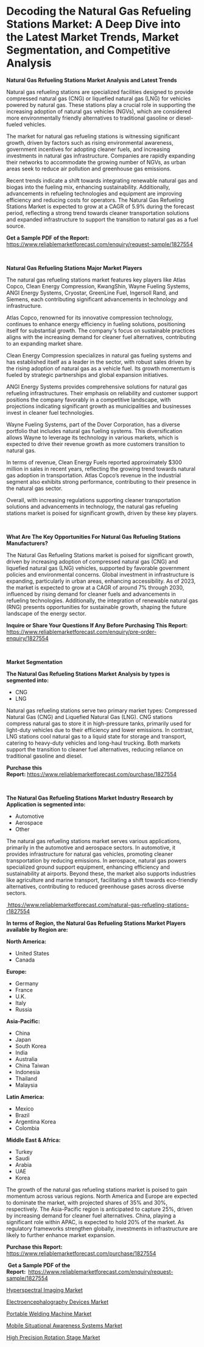 <p><h1>Decoding the Natural Gas Refueling Stations Market: A Deep Dive into the Latest Market Trends, Market Segmentation, and Competitive Analysis</h1></p><p><strong>Natural Gas Refueling Stations Market Analysis and Latest Trends</strong></p>
<p><p>Natural gas refueling stations are specialized facilities designed to provide compressed natural gas (CNG) or liquefied natural gas (LNG) for vehicles powered by natural gas. These stations play a crucial role in supporting the increasing adoption of natural gas vehicles (NGVs), which are considered more environmentally friendly alternatives to traditional gasoline or diesel-fueled vehicles. </p><p>The market for natural gas refueling stations is witnessing significant growth, driven by factors such as rising environmental awareness, government incentives for adopting cleaner fuels, and increasing investments in natural gas infrastructure. Companies are rapidly expanding their networks to accommodate the growing number of NGVs, as urban areas seek to reduce air pollution and greenhouse gas emissions.</p><p>Recent trends indicate a shift towards integrating renewable natural gas and biogas into the fueling mix, enhancing sustainability. Additionally, advancements in refueling technologies and equipment are improving efficiency and reducing costs for operators. The Natural Gas Refueling Stations Market is expected to grow at a CAGR of 5.9% during the forecast period, reflecting a strong trend towards cleaner transportation solutions and expanded infrastructure to support the transition to natural gas as a fuel source.</p></p>
<p><strong>Get a Sample PDF of the Report:&nbsp;</strong> <a href="https://www.reliablemarketforecast.com/enquiry/request-sample/1827554?utm_campaign=1840&utm_medium=2&utm_source=Github&utm_content=ia&utm_term=11042025&utm_id=natural-gas-refueling-stations">https://www.reliablemarketforecast.com/enquiry/request-sample/1827554</a></p>
<p>&nbsp;</p>
<p><strong>Natural Gas Refueling Stations Major Market Players</strong></p>
<p><p>The natural gas refueling stations market features key players like Atlas Copco, Clean Energy Compression, KwangShin, Wayne Fueling Systems, ANGI Energy Systems, Cryostar, GreenLine Fuel, Ingersoll Rand, and Siemens, each contributing significant advancements in technology and infrastructure.</p><p>Atlas Copco, renowned for its innovative compression technology, continues to enhance energy efficiency in fueling solutions, positioning itself for substantial growth. The company's focus on sustainable practices aligns with the increasing demand for cleaner fuel alternatives, contributing to an expanding market share.</p><p>Clean Energy Compression specializes in natural gas fueling systems and has established itself as a leader in the sector, with robust sales driven by the rising adoption of natural gas as a vehicle fuel. Its growth momentum is fueled by strategic partnerships and global expansion initiatives.</p><p>ANGI Energy Systems provides comprehensive solutions for natural gas refueling infrastructures. Their emphasis on reliability and customer support positions the company favorably in a competitive landscape, with projections indicating significant growth as municipalities and businesses invest in cleaner fuel technologies.</p><p>Wayne Fueling Systems, part of the Dover Corporation, has a diverse portfolio that includes natural gas fueling systems. This diversification allows Wayne to leverage its technology in various markets, which is expected to drive their revenue growth as more customers transition to natural gas.</p><p>In terms of revenue, Clean Energy Fuels reported approximately $300 million in sales in recent years, reflecting the growing trend towards natural gas adoption in transportation. Atlas Copco’s revenue in the industrial segment also exhibits strong performance, contributing to their presence in the natural gas sector.</p><p>Overall, with increasing regulations supporting cleaner transportation solutions and advancements in technology, the natural gas refueling stations market is poised for significant growth, driven by these key players.</p></p>
<p>&nbsp;</p>
<p><strong>What Are The Key Opportunities For Natural Gas Refueling Stations Manufacturers?</strong></p>
<p><p>The Natural Gas Refueling Stations market is poised for significant growth, driven by increasing adoption of compressed natural gas (CNG) and liquefied natural gas (LNG) vehicles, supported by favorable government policies and environmental concerns. Global investment in infrastructure is expanding, particularly in urban areas, enhancing accessibility. As of 2023, the market is expected to grow at a CAGR of around 7% through 2030, influenced by rising demand for cleaner fuels and advancements in refueling technologies. Additionally, the integration of renewable natural gas (RNG) presents opportunities for sustainable growth, shaping the future landscape of the energy sector.</p></p>
<p><strong>Inquire or Share Your Questions If Any Before Purchasing This Report:</strong> <a href="https://www.reliablemarketforecast.com/enquiry/pre-order-enquiry/1827554?utm_campaign=1840&utm_medium=2&utm_source=Github&utm_content=ia&utm_term=11042025&utm_id=natural-gas-refueling-stations">https://www.reliablemarketforecast.com/enquiry/pre-order-enquiry/1827554</a></p>
<p>&nbsp;</p>
<p><strong>Market Segmentation</strong></p>
<p><strong>The Natural Gas Refueling Stations Market Analysis by types is segmented into:</strong></p>
<p><ul><li>CNG</li><li>LNG</li></ul></p>
<p><p>Natural gas refueling stations serve two primary market types: Compressed Natural Gas (CNG) and Liquefied Natural Gas (LNG). CNG stations compress natural gas to store it in high-pressure tanks, primarily used for light-duty vehicles due to their efficiency and lower emissions. In contrast, LNG stations cool natural gas to a liquid state for storage and transport, catering to heavy-duty vehicles and long-haul trucking. Both markets support the transition to cleaner fuel alternatives, reducing reliance on traditional gasoline and diesel.</p></p>
<p><strong>Purchase this Report:&nbsp;</strong><a href="https://www.reliablemarketforecast.com/purchase/1827554?utm_campaign=1840&utm_medium=2&utm_source=Github&utm_content=ia&utm_term=11042025&utm_id=natural-gas-refueling-stations">https://www.reliablemarketforecast.com/purchase/1827554</a></p>
<p>&nbsp;</p>
<p><strong>The Natural Gas Refueling Stations Market Industry Research by Application is segmented into:</strong></p>
<p><ul><li>Automotive</li><li>Aerospace</li><li>Other</li></ul></p>
<p><p>The natural gas refueling stations market serves various applications, primarily in the automotive and aerospace sectors. In automotive, it provides infrastructure for natural gas vehicles, promoting cleaner transportation by reducing emissions. In aerospace, natural gas powers specialized ground support equipment, enhancing efficiency and sustainability at airports. Beyond these, the market also supports industries like agriculture and marine transport, facilitating a shift towards eco-friendly alternatives, contributing to reduced greenhouse gases across diverse sectors.</p></p>
<p><a href="https://www.reliablemarketforecast.com/natural-gas-refueling-stations-r1827554?utm_campaign=1840&utm_medium=2&utm_source=Github&utm_content=ia&utm_term=11042025&utm_id=natural-gas-refueling-stations">&nbsp;https://www.reliablemarketforecast.com/natural-gas-refueling-stations-r1827554</a></p>
<p><strong>In terms of Region, the Natural Gas Refueling Stations Market Players available by Region are:</strong></p>
<p>
    <p> <strong> North America: </strong>
        <ul>
            <li>United States</li>
            <li>Canada</li>
        </ul>
        </p> 
    <p> <strong> Europe: </strong>
        <ul>
            <li>Germany</li>
            <li>France</li>
            <li>U.K.</li>
            <li>Italy</li>
            <li>Russia</li>
        </ul>
        </p> 
    <p> <strong> Asia-Pacific: </strong>
        <ul>
            <li>China</li>
            <li>Japan</li>
            <li>South Korea</li>
            <li>India</li>
            <li>Australia</li>
            <li>China Taiwan</li>
            <li>Indonesia</li>
            <li>Thailand</li>
            <li>Malaysia</li>
        </ul>
        </p> 
    <p> <strong> Latin America: </strong>
        <ul>
            <li>Mexico</li>
            <li>Brazil</li>
            <li>Argentina Korea</li>
            <li>Colombia</li>
        </ul>
        </p> 
    <p> <strong> Middle East & Africa: </strong>
        <ul>
            <li>Turkey</li>
            <li>Saudi</li>
            <li>Arabia</li>
            <li>UAE</li>
            <li>Korea</li>
        </ul>
    </p>
    </p>
<p><p>The growth of the natural gas refueling stations market is poised to gain momentum across various regions. North America and Europe are expected to dominate the market, with projected shares of 35% and 30%, respectively. The Asia-Pacific region is anticipated to capture 25%, driven by increasing demand for cleaner fuel alternatives. China, playing a significant role within APAC, is expected to hold 20% of the market. As regulatory frameworks strengthen globally, investments in infrastructure are likely to further enhance market expansion.</p></p>
<p><strong>Purchase this Report: </strong><a href="https://www.reliablemarketforecast.com/purchase/1827554?utm_campaign=1840&utm_medium=2&utm_source=Github&utm_content=ia&utm_term=11042025&utm_id=natural-gas-refueling-stations">https://www.reliablemarketforecast.com/purchase/1827554</a></p>
<p>&nbsp;<strong>Get a Sample PDF of the Report:&nbsp;&nbsp;</strong><a href="https://www.reliablemarketforecast.com/enquiry/request-sample/1827554?utm_campaign=1840&utm_medium=2&utm_source=Github&utm_content=ia&utm_term=11042025&utm_id=natural-gas-refueling-stations">https://www.reliablemarketforecast.com/enquiry/request-sample/1827554</a></p>
<p><strong></strong></p>
<p><p><a href="https://github.com/noppbebawy/Market-Research-Report-List-1/blob/main/hyperspectral-imaging-market.md?utm_campaign=1840&utm_medium=2&utm_source=Github&utm_content=ia&utm_term=11042025&utm_id=natural-gas-refueling-stations">Hyperspectral Imaging Market</a></p><p><a href="https://github.com/motanafraxer/Market-Research-Report-List-1/blob/main/electroencephalography-devices-market.md?utm_campaign=1840&utm_medium=2&utm_source=Github&utm_content=ia&utm_term=11042025&utm_id=natural-gas-refueling-stations">Electroencephalography Devices Market</a></p><p><a href="https://github.com/stohllaackdw/Market-Research-Report-List-1/blob/main/portable-welding-machine-market.md?utm_campaign=1840&utm_medium=2&utm_source=Github&utm_content=ia&utm_term=11042025&utm_id=natural-gas-refueling-stations">Portable Welding Machine Market</a></p><p><a href="https://github.com/bramsklizas/Market-Research-Report-List-1/blob/main/mobile-situational-awareness-systems-market.md?utm_campaign=1840&utm_medium=2&utm_source=Github&utm_content=ia&utm_term=11042025&utm_id=natural-gas-refueling-stations">Mobile Situational Awareness Systems Market</a></p><p><a href="https://github.com/fabinbuddygc/Market-Research-Report-List-1/blob/main/high-precision-rotation-stage-market.md?utm_campaign=1840&utm_medium=2&utm_source=Github&utm_content=ia&utm_term=11042025&utm_id=natural-gas-refueling-stations">High Precision Rotation Stage Market</a></p></p>